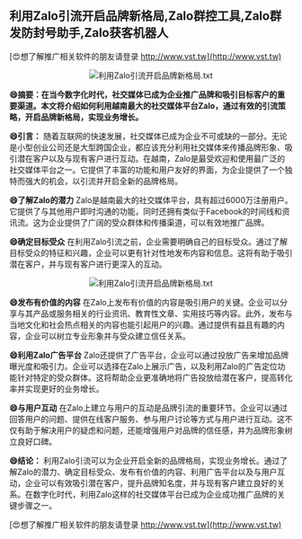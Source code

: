 ## **利用Zalo引流开启品牌新格局,Zalo群控工具,Zalo群发防封号助手,Zalo获客机器人**

[😍想了解推广相关软件的朋友请登录 http://www.vst.tw](http://www.vst.tw)

 <center><img src="https://vst.tw/MP4/tuiguang/png/4.png" alt="利用Zalo引流开启品牌新格局.txt"></center>

**😄摘要：在当今数字化时代，社交媒体已成为企业推广品牌和吸引目标客户的重要渠道。本文将介绍如何利用越南最大的社交媒体平台Zalo，通过有效的引流策略，开启品牌新格局，实现业务增长。**

**😄引言：**
随着互联网的快速发展，社交媒体已成为企业不可或缺的一部分。无论是小型创业公司还是大型跨国企业，都应该充分利用社交媒体来传播品牌形象、吸引潜在客户以及与现有客户进行互动。在越南，Zalo是最受欢迎和使用最广泛的社交媒体平台之一。它提供了丰富的功能和用户友好的界面，为企业提供了一个独特而强大的机会，以引流并开启全新的品牌格局。

**😄了解Zalo的潜力**
Zalo是越南最大的社交媒体平台，具有超过6000万注册用户。它提供了与其他用户即时沟通的功能，同时还拥有类似于Facebook的时间线和资讯流。这为企业提供了广阔的受众群体和传播渠道，可以有效地推广品牌。

**😄确定目标受众**
在利用Zalo引流之前，企业需要明确自己的目标受众。通过了解目标受众的特征和兴趣，企业可以更有针对性地发布内容和信息。这将有助于吸引潜在客户，并与现有客户进行更深入的互动。

 <center><img src="https://vst.tw/MP4/tuiguang/png/6.png" alt="利用Zalo引流开启品牌新格局.txt"></center>

**😄发布有价值的内容**
在Zalo上发布有价值的内容是吸引用户的关键。企业可以分享与其产品或服务相关的行业资讯、教育性文章、实用技巧等内容。此外，发布与当地文化和社会热点相关的内容也能引起用户的兴趣。通过提供有益且有趣的内容，企业可以树立专业形象并与受众建立信任关系。

**😄利用Zalo广告平台**
Zalo还提供了广告平台，企业可以通过投放广告来增加品牌曝光度和吸引力。企业可以选择在Zalo上展示广告，以及利用Zalo的广告定位功能针对特定的受众群体。这将帮助企业更准确地将广告投放给潜在客户，提高转化率并实现更好的业务增长。

**😄与用户互动**
在Zalo上建立与用户的互动是品牌引流的重要环节。企业可以通过回答用户的问题、提供在线客户服务、参与用户讨论等方式与用户进行互动。这不仅有助于解决用户的疑虑和问题，还能增强用户对品牌的信任感，并为品牌形象树立良好口碑。

**😄结论：**
利用Zalo引流可以为企业开启全新的品牌格局，实现业务增长。通过了解Zalo的潜力、确定目标受众、发布有价值的内容、利用广告平台以及与用户互动，企业可以有效吸引潜在客户，提升品牌知名度，并与现有客户建立良好的关系。在数字化时代，利用Zalo这样的社交媒体平台已成为企业成功推广品牌的关键步骤之一。

[😍想了解推广相关软件的朋友请登录 http://www.vst.tw](http://www.vst.tw)



